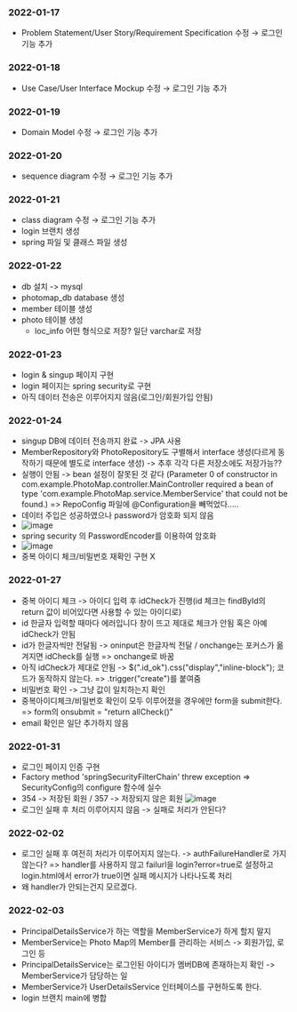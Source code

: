 ### 2022-01-17
* Problem Statement/User Story/Requirement Specification 수정 → 로그인 기능 추가
### 2022-01-18
* Use Case/User Interface Mockup 수정 → 로그인 기능 추가
### 2022-01-19
* Domain Model 수정 → 로그인 기능 추가
### 2022-01-20
* sequence diagram 수정 → 로그인 기능 추가
### 2022-01-21
* class diagram 수정 → 로그인 기능 추가
* login 브랜치 생성
* spring 파일 및 클래스 파일 생성
### 2022-01-22
* db 설치 -> mysql
* photomap_db database 생성
* member 테이블 생성
* photo 테이블 생성
  * loc_info 어떤 형식으로 저장? 일단 varchar로 저장
### 2022-01-23
* login & singup 페이지 구현
* login 페이지는 spring security로 구현
* 아직 데이터 전송은 이루어지지 않음(로그인/회원가입 안됨)
### 2022-01-24
* singup DB에 데이터 전송까지 완료 -> JPA 사용
* MemberRepository와 PhotoRepository도 구별해서 interface 생성(다르게 동작하기 때문에 별도로 interface 생성) -> 추후 각각 다른 저장소에도 저장가능??
* 실행이 안됨 -> bean 설정이 잘못된 것 같다 (Parameter 0 of constructor in com.example.PhotoMap.controller.MainController required a bean of type 'com.example.PhotoMap.service.MemberService' that could not be found.) => RepoConfig 파일에 @Configuration을 빼먹었다.....
* 데이터 주입은 성공하였으나 password가 암호화 되지 않음
* ![image](https://user-images.githubusercontent.com/84883642/150793792-0af2f1bc-eca6-4750-8fb3-35bb7280188e.png)
* spring security 의 PasswordEncoder를 이용하여 암호화
* ![image](https://user-images.githubusercontent.com/84883642/150795501-b60c6ef2-ee05-4a9b-a74e-461458f75c70.png)
* 중복 아이디 체크/비밀번호 재확인 구현 X

### 2022-01-27
* 중복 아이디 체크 -> 아이디 입력 후 idCheck가 진행(id 체크는 findById의 return 값이 비어있다면 사용할 수 있는 아이디로)
 * id 한글자 입력할 때마다 에러입니다 창이 뜨고 제대로 체크가 안됨 혹은 아예 idCheck가 안됨
 * id가 한글자씩만 전달됨 -> oninput은 한글자씩 전달 / onchange는 포커스가 옮겨지면 idCheck를 실행 => onchange로 바꿈
 * 아직 idCheck가 제대로 안됨 -> $(".id_ok").css("display","inline-block"); 코드가 동작하지 않는다. => .trigger("create")를 붙여줌
* 비밀번호 확인 -> 그냥 값이 일치하는지 확인
* 중복아이디체크/비밀번호 확인이 모두 이루어졌을 경우에만 form을 submit한다. => form의 onsubmit = "return allCheck()"
* email 확인은 일단 추가하지 않음

### 2022-01-31
* 로그인 페이지 인증 구현
 * Factory method 'springSecurityFilterChain' threw exception => SecurityConfig의 configure 함수에 실수
* 354 -> 저장된 회원 / 357 -> 저장되지 않은 회원
![image](https://user-images.githubusercontent.com/84883642/151810810-5663b3d9-0c1c-4b2e-bbce-b72493cdafbd.png)
* 로그인 실패 후 처리 이루어지지 않음 -> 실패로 처리가 안된다?

### 2022-02-02
* 로그인 실패 후 여전히 처리가 이루어지지 않는다. -> authFailureHandler로 가지 않는다? => handler를 사용하지 않고 failurl을 login?error=true로 설정하고 login.html에서 error가 true이면 실패 메시지가 나타나도록 처리
 * 왜 handler가 안되는건지 모르겠다.

### 2022-02-03
* PrincipalDetailsService가 하는 역할을 MemberService가 하게 할지 말지
 * MemberService는 Photo Map의 Member를 관리하는 서비스 -> 회원가입, 로그인 등
 * PrincipalDetailsService는 로그인된 아이디가 멤버DB에 존재하는지 확인 -> MemberService가 담당하는 일
 * MemberService가 UserDetailsService 인터페이스를 구현하도록 한다.
* login 브랜치 main에 병합
